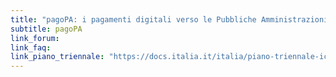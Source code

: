 ```yaml
---
title: "pagoPA: i pagamenti digitali verso le Pubbliche Amministrazioni"
subtitle: pagoPA
link_forum:
link_faq:
link_piano_triennale: "https://docs.italia.it/italia/piano-triennale-ict/pianotriennale-ict-doc/it/2019-2021/06_piattaforme.html#pagopa"
---
```

